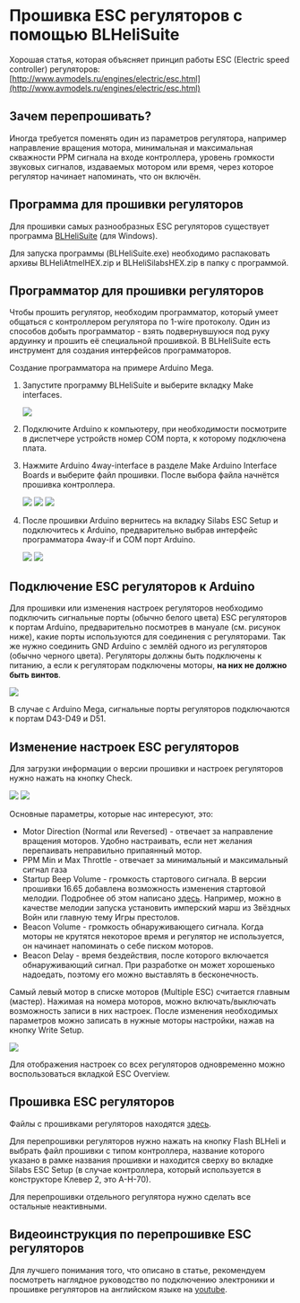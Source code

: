 # Прошивка ESC регуляторов с помощью BLHeliSuite

Хорошая статья, которая объясняет принцип работы ESC \(Electric speed controller\) регуляторов: [http://www.avmodels.ru/engines/electric/esc.html](http://www.avmodels.ru/engines/electric/esc.html)

## Зачем перепрошивать?

Иногда требуется поменять один из параметров регулятора, например направление вращения мотора, минимальная и максимальная скважности PPM сигнала на входе контроллера, уровень громкости звуковых сигналов, издаваемых мотором или время, через которое регулятор начинает напоминать, что он включён.

## Программа для прошивки регуляторов

Для прошивки самых разнообразных ESC регуляторов существует программа [BLHeliSuite](https://github.com/4712/BLHeliSuite) \(для Windows\).

Для запуска программы \(BLHeliSuite.exe\) необходимо распаковать архивы BLHeliAtmelHEX.zip и BLHeliSilabsHEX.zip в папку с программой.

## Программатор для прошивки регуляторов

Чтобы прошить регулятор, необходим программатор, который умеет общаться с контроллером регулятора по 1-wire протоколу. Один из способов добыть программатор - взять подвернувшуюся под руку ардуинку и прошить её специальной прошивкой. В BLHeliSuite есть инструмент для создания интерфейсов программаторов.

Создание программатора на примере Arduino Mega.

1. Запустите программу BLHeliSuite и выберите вкладку Make interfaces.

   ![](../assets/BLHeliSuite_SiLabs_ESC_Setup_2.png)

2. Подключите Arduino к компьютеру, при необходимости посмотрите в диспетчере устройств номер COM порта, к которому подключена плата.

3. Нажмите Arduino 4way-interface в разделе Make Arduino Interface Boards и выберите файл прошивки. После выбора файла начнётся прошивка контроллера.

   ![](../assets/BLHeliSuite_Make_Interfaces.png)
   ![](../assets/BLHeliSuite_Interface_Options.png)
   ![](../assets/BLHeliSuite_Arduino_Select_Firmware.png)

4. После прошивки Arduino вернитесь на вкладку Silabs ESC Setup и подключитесь к Arduino, предварительно выбрав интерфейс программатора 4way-if и COM порт Arduino.

   ![](../assets/BLHeliSuite_4way-if_Select.png)
   ![](../assets/BLHeliSuite_ESC_Setup_Connect.png)

## Подключение ESC регуляторов к Arduino

Для прошивки или изменения настроек регуляторов необходимо подключить сигнальные порты (обычно белого цвета) ESC регуляторов к портам Arduino, предварительно посмотрев в мануале (см. рисунок ниже), какие порты используются для соединения с регуляторами. Так же нужно соединить GND Arduino с землёй одного из регуляторов (обычно черного цвета). Регуляторы должны быть подключены к питанию, а если к регуляторам подключены моторы, **на них не должно быть винтов**.

![](../assets/BLHeliSuite_Arduino_Pinout_For_4way-if.png)

В случае с Arduino Mega, сигнальные порты регуляторов подключаются к портам D43-D49 и D51.

## Изменение настроек ESC регуляторов

Для загрузки информации о версии прошивки и настроек регуляторов нужно нажать на кнопку Check.

![](../assets/BLHeliSuite_ESC_Setup_Check.png)
![](../assets/BLHeliSuite_SiLabs_ESC_Setup_1.png)

Основные параметры, которые нас интересуют, это:

* Motor Direction \(Normal или Reversed\) - отвечает за направление вращения моторов. Удобно настраивать, если нет желания перепаивать неправильно припаянный мотор.
* PPM Min и Max Throttle - отвечает за минимальный и максимальный сигнал газа
* Startup Beep Volume - громкость стартового сигнала. В версии прошивки 16.65 добавлена возможность изменения стартовой мелодии. Подробнее об этом написано [здесь](https://github.com/cleanflight/blheli-multishot/releases). Например, можно в качестве мелодии запуска установить имперский марш из Звёздных Войн или главную тему Игры престолов.
* Beacon Volume - громкость обнаруживающего сигнала. Когда моторы не крутятся некоторое время и регулятор не используется, он начинает напоминать о себе писком моторов.
* Beacon Delay - время бездействия, после которого включается обнаруживающий сигнал. При разработке он может хорошенько надоедать, поэтому его можно выставлять в бесконечность.

Самый левый мотор в списке моторов \(Multiple ESC\) считается главным \(мастер\). Нажимая на номера моторов, можно включать/выключать возможность записи в них настроек. После изменения необходимых параметров можно записать в нужные моторы настройки, нажав на кнопку Write Setup.

![](../assets/BLHeliSuite_ESC_Setup_Write_Setup.png)

Для отображения настроек со всех регуляторов одновременно можно воспользоваться вкладкой ESC Overview.

## Прошивка ESC регуляторов

Файлы с прошивками регуляторов находятся [здесь](https://github.com/cleanflight/blheli-multishot/tree/master/BLHeli_S%20SiLabs/Hex%20Files).

Для перепрошивки регуляторов нужно нажать на кнопку Flash BLHeli и выбрать файл прошивки с типом контроллера, название которого указано в рамке названия прошивки и находится сверху во вкладке Silabs ESC Setup (в случае контроллера, который используется в конструкторе Клевер 2, это A-H-70).

Для перепрошивки отдельного регулятора нужно сделать все остальные неактивными.

## Видеоинструкция по перепрошивке ESC регуляторов

Для лучшего понимания того, что описано в статье, рекомендуем посмотреть наглядное руководство по подключению электроники и прошивке регуляторов на английском языке на [youtube](https://www.youtube.com/watch?v=i6lhMcQLRSU&feature=youtu.be).
